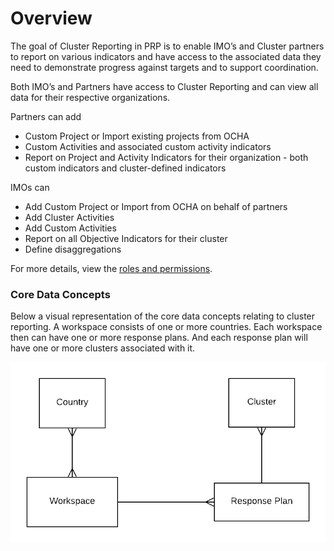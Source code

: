 # Overview

The goal of Cluster Reporting in PRP is to enable IMO’s and Cluster partners to report on various indicators and have access to the associated data they need to demonstrate progress against targets and to support coordination.

Both IMO’s and Partners have access to Cluster Reporting and can view all data for their respective organizations.

Partners can add

* Custom Project or Import existing projects from OCHA
* Custom Activities and associated custom activity indicators
* Report on Project and Activity Indicators for their organization - both custom indicators and cluster-defined indicators

IMOs can

* Add Custom Project or Import from OCHA on behalf of partners
* Add Cluster Activities
* Add Custom Activities
* Report on all Objective Indicators for their cluster
* Define disaggregations

For more details, view the [roles and permissions](https://unicef.gitbook.io/prp/product-end-user-documentation/cluster-reporting/roles-and-permissions).

### Core Data Concepts

Below a visual representation of the core data concepts relating to cluster reporting.  A workspace consists of one or more countries. Each workspace then can have one or more response plans. And each response plan will have one or more clusters associated with it.

![Relationship between the core concepts in Cluster Reporting](../../.gitbook/assets/prp-documentation-cluster-high-level-1.png)



